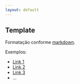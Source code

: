```yaml
---
layout: default
---
```


## Template

Formatação conforme [markdown](https://pt.wikipedia.org/wiki/Markdown).

Exemplos:

* [Link 1](http://www.markdowntutorial.com/)
* [Link 2](http://commonmark.org/help/tutorial/)
* [Link 3](http://commonmark.org/help/)
* ...
